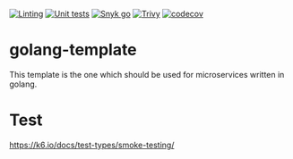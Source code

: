 [![Linting](https://github.com/hywmongous/golang-template/actions/workflows/go-linting.yml/badge.svg)](https://github.com/hywmongous/golang-template/actions/workflows/go-linting.yml)
[![Unit tests](https://github.com/hywmongous/golang-template/actions/workflows/go-test.yml/badge.svg)](https://github.com/hywmongous/golang-template/actions/workflows/go-test.yml)
[![Snyk go](https://github.com/hywmongous/golang-template/actions/workflows/snyk-go.yml/badge.svg)](https://github.com/hywmongous/golang-template/actions/workflows/snyk-go.yml)
[![Trivy](https://github.com/hywmongous/golang-template/actions/workflows/trivy.yml/badge.svg)](https://github.com/hywmongous/golang-template/actions/workflows/trivy.yml)
[![codecov](https://codecov.io/gh/hywmongous/golang-template/branch/main/graph/badge.svg?token=QYZJBMQM1O)](https://codecov.io/gh/hywmongous/golang-template)

# golang-template
This template is the one which should be used for microservices written in golang.

# Test
https://k6.io/docs/test-types/smoke-testing/
